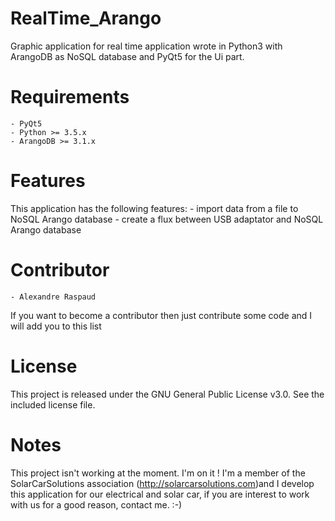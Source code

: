 # RealTime_Arango
Graphic application for real time application wrote in Python3 with ArangoDB as NoSQL database and PyQt5 for the Ui part.

# Requirements
	- PyQt5
	- Python >= 3.5.x
	- ArangoDB >= 3.1.x
	
# Features
This application has the following features:
	- import data from a file to NoSQL Arango database
	- create a flux between USB adaptator and NoSQL Arango database
	
# Contributor
	- Alexandre Raspaud
If you want to become a contributor then just contribute some code and I will add you to this list

# License
This project is released under the GNU General Public License v3.0. See the included license file.

# Notes
This project isn't working at the moment. I'm on it ! I'm a member of the SolarCarSolutions association (http://solarcarsolutions.com)and I develop this application for our electrical and solar car, if you are interest to work with us for a good reason, contact me. :-)
